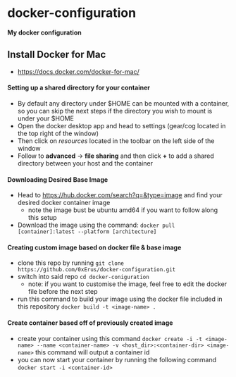 # docker-configuration
__My docker configuration__

## Install Docker for Mac
  - <https://docs.docker.com/docker-for-mac/>

#### Setting up a shared directory for your container
  - By default any directory under $HOME can be mounted with a container, so you can skip the next steps if the directory you wish to mount is under your $HOME
  - Open the docker desktop app and head to settings (gear/cog located in the top right of the window)
  - Then click on *resources* located in the toolbar on the left side of the window
  - Follow to __advanced__ -> __file sharing__ and then click __+__ to add a shared directory between your host and the container
  
#### Downloading Desired Base Image
  - Head to <https://hub.docker.com/search?q=&type=image> and find your desired docker container image
    - note the image bust be ubuntu amd64 if you want to follow along this setup
  - Download the image using the command: ```docker pull [container]:latest --platform [architecture]```

#### Creating custom image based on docker file & base image
  - clone this repo by running ```git clone https://github.com/0xErus/docker-configuration.git```
  - switch into said repo ```cd docker-coniguration```
    - note: if you want to customise the image, feel free to edit the docker file before the next step
  - run this command to build your image using the docker file included in this repository ```docker build -t <image-name> .```

#### Create container based off of previously created image
  - create your container using this command ```docker create -i -t <image-name> --name <container-name> -v <host_dir>:<container-dir> <image-name>``` this command will output a container id
  - you can now start your container by running the following command ```docker start -i <container-id>```
